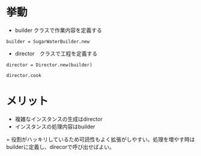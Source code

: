 # 挙動

- builder クラスで作業内容を定義する

`builder = SugarWaterBuilder.new`

- director　クラスで工程を定義する

`director = Director.new(builder)`

`director.cook`

# メリット
- 複雑なインスタンスの生成はdirector
- インスタンスの処理内容はbuilder

= 役割がハッキリしているため可読性もよく拡張がしやすい。処理を増やす時はbuilderに定義し、direcorで呼び出せばよい。
